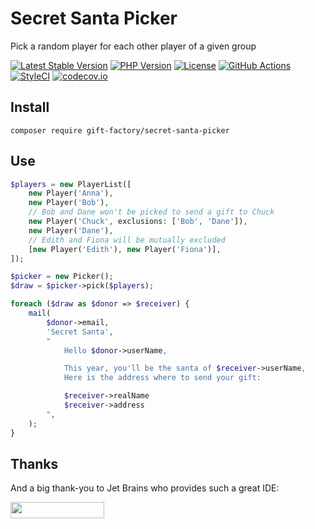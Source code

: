 # Secret Santa Picker

Pick a random player for each other player of a given group

[![Latest Stable Version](https://poser.pugx.org/gift-factory/secret-santa-picker/v/stable.png)](https://packagist.org/packages/gift-factory/secret-santa-picker)
[![PHP Version](https://img.shields.io/packagist/php-v/gift-factory/secret-santa-picker.svg)](https://php.net)
[![License](https://poser.pugx.org/gift-factory/secret-santa-picker/license)](https://packagist.org/packages/gift-factory/secret-santa-picker)
[![GitHub Actions](https://img.shields.io/endpoint.svg?url=https%3A%2F%2Factions-badge.atrox.dev%2Fgift-factory%2Fsecret-santa-picker%2Fbadge%3Fref=main&label=Build&logo=none)](https://github.com/gift-factory/secret-santa-picker/actions)
[![StyleCI](https://styleci.io/repos/717786903/shield?style=flat)](https://styleci.io/repos/717786903)
[![codecov.io](https://img.shields.io/codecov/c/github/gift-factory/secret-santa-picker.svg)](https://codecov.io/github/gift-factory/secret-santa-picker?branch=master)

## Install

```shell
composer require gift-factory/secret-santa-picker
```

## Use

```php
$players = new PlayerList([
    new Player('Anna'),
    new Player('Bob'),
    // Bob and Dane won't be picked to send a gift to Chuck
    new Player('Chuck', exclusions: ['Bob', 'Dane']),
    new Player('Dane'),
    // Edith and Fiona will be mutually excluded
    [new Player('Edith'), new Player('Fiona')],
]);

$picker = new Picker();
$draw = $picker->pick($players);

foreach ($draw as $donor => $receiver) {
    mail(
        $donor->email,
        'Secret Santa',
        "
            Hello $donor->userName,

            This year, you'll be the santa of $receiver->userName,
            Here is the address where to send your gift:

            $receiver->realName
            $receiver->address
        ",
    );
}
```

## Thanks

And a big thank-you to Jet Brains who provides such a great IDE:

[<img src="http://jet-brains.selfbuild.fr/PhpStorm-text.svg" width="150" height="26">](https://www.jetbrains.com/phpstorm/)
